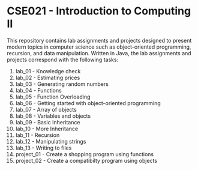 # CSE021 - Introduction to Computing II

This repository contains lab assignments and projects designed to present modern topics in computer science such as object-oriented programming, recursion, and data manipulation. Written in Java, the lab assignments and projects correspond with the following tasks:

1. lab_01 - Knowledge check
2. lab_02 - Estimating prices
3. lab_03 - Generating random numbers
4. lab_04 - Functions
5. lab_05 - Function Overloading
6. lab_06 - Getting started with object-oriented programming
7. lab_07 - Array of objects
8. lab_08 - Variables and objects
9. lab_09 - Basic Inheritance
10. lab_10 - More Inheritance
11. lab_11 - Recursion
12. lab_12 - Manipulating strings
13. lab_13 - Writing to files
14. project_01 - Create a shopping program using functions
15. project_02 - Create a compatibilty program using objects
